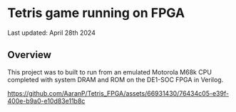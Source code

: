 # Tetris game running on FPGA
Last updated: April 28th 2024


## Overview

This project was to built to run from an emulated Motorola M68k CPU completed with system DRAM and ROM on the DE1-SOC FPGA in Verilog. 

https://github.com/AaranP/Tetris_FPGA/assets/66931430/76434c05-e39f-400e-b9a0-e10d83e11b8c


